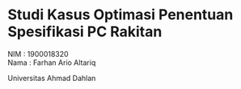 # Studi Kasus Optimasi Penentuan Spesifikasi PC Rakitan  
NIM : 1900018320  
Nama : Farhan Ario Altariq  
  
Universitas Ahmad Dahlan